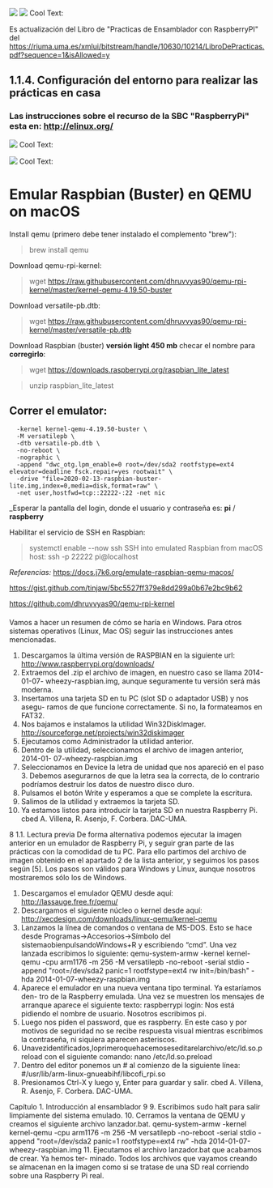 ![](https://elinux.org/images/4/45/Rasp_turn_around.gif) 
![](https://images.cooltext.com/5382596.png) <a href="http://cooltext.com" target="_top"><img src="https://cooltext.com/images/ct_pixel.gif" width="80" height="15" alt="Cool Text: Logo and Graphics Generator" border="0" /></a>

Es actualización del Libro de "Practicas de Ensamblador con RaspberryPI" del https://riuma.uma.es/xmlui/bitstream/handle/10630/10214/LibroDePracticas.pdf?sequence=1&isAllowed=y

## 1.1.4. Configuración del entorno para realizar las prácticas en casa
### Las instrucciones sobre el recurso de la SBC "RaspberryPi" esta en: http://elinux.org/

![](https://images.cooltext.com/5382598.png)
<a href="http://cooltext.com" target="_top"><img src="https://cooltext.com/images/ct_pixel.gif" width="80" height="15" alt="Cool Text: Logo and Graphics Generator" border="0" /></a>


![](https://images.cooltext.com/5382600.png) <a href="http://cooltext.com" target="_top"><img src="https://cooltext.com/images/ct_pixel.gif" width="80" height="15" alt="Cool Text: Logo and Graphics Generator" border="0" /></a>

# Emular Raspbian (Buster) en QEMU on macOS

Install qemu (primero debe tener instalado el complemento "brew"):
> brew install qemu

Download qemu-rpi-kernel:
> wget https://raw.githubusercontent.com/dhruvvyas90/qemu-rpi-kernel/master/kernel-qemu-4.19.50-buster

Download versatile-pb.dtb:
> wget https://raw.githubusercontent.com/dhruvvyas90/qemu-rpi-kernel/master/versatile-pb.dtb

Download Raspbian (buster) __versión light 450 mb__ checar el nombre para **corregirlo**:
> wget https://downloads.raspberrypi.org/raspbian_lite_latest

> unzip raspbian_lite_latest
 
## Correr el emulator:
```qemu-system-arm -cpu arm1176 -m 256 \
  -kernel kernel-qemu-4.19.50-buster \
  -M versatilepb \
  -dtb versatile-pb.dtb \
  -no-reboot \
  -nographic \
  -append "dwc_otg.lpm_enable=0 root=/dev/sda2 rootfstype=ext4 elevator=deadline fsck.repair=yes rootwait" \
  -drive "file=2020-02-13-raspbian-buster-lite.img,index=0,media=disk,format=raw" \
  -net user,hostfwd=tcp::22222-:22 -net nic
```
_Esperar la pantalla del login, donde el usuario y contraseña es:  **pi** / **raspberry**

Habilitar el servicio  de SSH en Raspbian:
> systemctl enable --now ssh
SSH into emulated Raspbian from macOS host:
> ssh -p 22222 pi@localhost

_Referencias:_
https://docs.j7k6.org/emulate-raspbian-qemu-macos/

https://gist.github.com/tinjaw/5bc5527ff379e8dd299a0b67e2bc9b62

https://github.com/dhruvvyas90/qemu-rpi-kernel



####



Vamos a hacer un resumen de cómo se haría en Windows. Para otros sistemas operativos (Linux, Mac OS) seguir las instrucciones antes mencionadas.

1. Descargamos la última versión de RASPBIAN en la siguiente url:
http://www.raspberrypi.org/downloads/
2. Extraemos del .zip el archivo de imagen, en nuestro caso se llama 2014-01-07- wheezy-raspbian.img, aunque seguramente tu versión será más moderna.
3. Insertamos una tarjeta SD en tu PC (slot SD o adaptador USB) y nos asegu- ramos de que funcione correctamente. Si no, la formateamos en FAT32.
4. Nos bajamos e instalamos la utilidad Win32DiskImager.
http://sourceforge.net/projects/win32diskimager
5. Ejecutamos como Administrador la utilidad anterior.
6. Dentro de la utilidad, seleccionamos el archivo de imagen anterior, 2014-01- 07-wheezy-raspbian.img
7. Seleccionamos en Device la letra de unidad que nos apareció en el paso 3. Debemos asegurarnos de que la letra sea la correcta, de lo contrario podríamos destruir los datos de nuestro disco duro.
8. Pulsamos el botón Write y esperamos a que se complete la escritura.
9. Salimos de la utilidad y extraemos la tarjeta SD.
10. Ya estamos listos para introducir la tarjeta SD en nuestra Raspberry Pi.
cbed A. Villena, R. Asenjo, F. Corbera. DAC-UMA.
 
8 1.1. Lectura previa
 De forma alternativa podemos ejecutar la imagen anterior en un emulador de Raspberry Pi, y seguir gran parte de las prácticas con la comodidad de tu PC. Para ello partimos del archivo de imagen obtenido en el apartado 2 de la lista anterior, y seguimos los pasos según [5]. Los pasos son válidos para Windows y Linux, aunque nosotros mostraremos sólo los de Windows.
1. Descargamos el emulador QEMU desde aquí:
http://lassauge.free.fr/qemu/
2. Descargamos el siguiente núcleo o kernel desde aquí:
http://xecdesign.com/downloads/linux-qemu/kernel-qemu
3. Lanzamos la línea de comandos o ventana de MS-DOS. Esto se hace desde Programas->Accesorios->Símbolo del sistemaobienpulsandoWindows+R y escribiendo “cmd”. Una vez lanzada escribimos lo siguiente:
qemu-system-armw -kernel kernel-qemu -cpu arm1176
-m 256 -M versatilepb -no-reboot -serial stdio -append "root=/dev/sda2 panic=1 rootfstype=ext4 rw init=/bin/bash" -hda 2014-01-07-wheezy-raspbian.img
4. Aparece el emulador en una nueva ventana tipo terminal. Ya estaríamos den- tro de la Raspberry emulada. Una vez se muestren los mensajes de arranque aparece el siguiente texto:
raspberrypi login:
Nos está pidiendo el nombre de usuario. Nosotros escribimos pi.
5. Luego nos piden el password, que es raspberry. En este caso y por motivos de seguridad no se recibe respuesta visual mientras escribimos la contraseña, ni siquiera aparecen asteriscos.
6. Unavezidentificados,loprimeroquehacemoseseditarelarchivo/etc/ld.so.preload con el siguiente comando:
nano /etc/ld.so.preload
7. Dentro del editor ponemos un # al comienzo de la siguiente línea: #/usr/lib/arm-linux-gnueabihf/libcofi_rpi.so
8. Presionamos Ctrl-X y luego y, Enter para guardar y salir.
cbed A. Villena, R. Asenjo, F. Corbera. DAC-UMA.
         
Capítulo 1. Introducción al ensamblador 9
9. Escribimos sudo halt para salir limpiamente del sistema emulado.
10. Cerramos la ventana de QEMU y creamos el siguiente archivo lanzador.bat.
qemu-system-armw -kernel kernel-qemu -cpu arm1176
-m 256 -M versatilepb -no-reboot -serial stdio -append "root=/dev/sda2 panic=1 rootfstype=ext4 rw"
-hda 2014-01-07-wheezy-raspbian.img
11. Ejecutamos el archivo lanzador.bat que acabamos de crear. Ya hemos ter- minado. Todos los archivos que vayamos creando se almacenan en la imagen como si se tratase de una SD real corriendo sobre una Raspberry Pi real.
